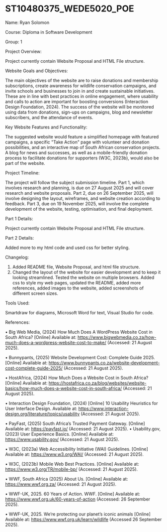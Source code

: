 # ST10480375_WEDE5020_POE
Name: Ryan Solomon

Course: Diploma in Software Development

Group: 1


Project Overview:

Project currently contain Website Proposal and HTML File structure.

Website Goals and Objectives:

The main objectives of the website are to raise donations and membership subscriptions, create awareness for wildlife conservation campaigns, and invite schools and businesses to join in and create sustainable initiatives. These are in line with best practices in online engagement, where usability and calls to action are important for boosting conversions (Interaction Design Foundation, 2024). The success of the website will be monitored using data from donations, sign-ups on campaigns, blog and newsletter subscribers, and the attendance of events.

Key Website Features and Functionality:

The suggested website would feature a simplified homepage with featured campaigns, a specific "Take Action" page with volunteer and donation possibilities, and an interactive map of South African conservation projects. A blog for news and successes, as well as a mobile-friendly donation process to facilitate donations for supporters (W3C, 2023b), would also be part of the website.

Project Timeline:

The project will follow the subject submission timeline. Part 1, which involves research and planning, is due on 27 August 2025 and will cover research and website proposals. Part 2, due on 26 September 2025, will involve designing the layout, wireframes, and website creation according to feedback. Part 3, due on 19 November 2025, will involve the complete development of the website, testing, optimisation, and final deployment.

Part 1 Details:

Project currently contain Website Proposal and HTML File structure.

Part 2 Details:

Added more to my html code and used css for better styling.

Changelog:

1) Added README file, Website Proposal, and html file structure.
2) Changed the layout of the website for easier development and to keep it looking streamlined. Tested the website on multiple browsers. Added css to style my web pages, updated the README, added more references, added images to the website, added screenshots of different screen sizes.

Tools Used:

Smartdraw for diagrams, Microsoft Word for text, Visual Studio for code.

References:

•	Big Web Media, (2024) How Much Does A WordPress Website Cost in South Africa? [Online] Available at: https://www.bigwebmedia.co.za/how-much-does-a-wordpress-website-cost-to-make/ 
(Accessed: 21 August 2025).

•	Bunnypants, (2025) Website Development Cost: Complete Guide 2025. [Online] Available at: https://www.bunnypants.co.za/website-development-cost-complete-guide-2025/ (Accessed: 21 August 2025).

•	HostAfrica, (2024) How Much Does a Website Cost in South Africa? [Online] Available at: https://hostafrica.co.za/blog/websites/website-basics/how-much-does-a-website-cost-in-south-africa/ 
(Accessed: 21 August 2025).

•	Interaction Design Foundation, (2024) [Online] 10 Usability Heuristics for User Interface Design. Available at: https://www.interaction-design.org/literature/topics/usability 
(Accessed: 21 August 2025).

•	PayFast, (2025) South Africa’s Trusted Payment Gateway. [Online] Available at: https://payfast.io/ (Accessed: 21 August 2025).
•	Usability.gov, (2023) User Experience Basics. [Online] Available at: https://www.usability.gov/ 
(Accessed: 21 August 2025).

•	W3C, (2023a) Web Accessibility Initiative (WAI) Guidelines. [Online] Available at: https://www.w3.org/WAI/
(Accessed: 21 August 2025).

•	W3C, (2023b) Mobile Web Best Practices. [Online] Available at: https://www.w3.org/TR/mobile-bp/ 
(Accessed: 21 August 2025).

•	WWF, South Africa (2025) About Us. [Online] Available at: https://www.wwf.org.za/ 
(Accessed: 21 August 2025).

• WWF-UK, 2025. 60 Years of Action. WWF. [Online] Available at: https://www.wwf.org.uk/60-years-of-action
(Accessed: 26 September 2025).

• WWF-UK, 2025. We’re protecting our planet’s iconic animals [Online] Available at: https://www.wwf.org.uk/learn/wildlife
(Accessed 26 September 2025).
